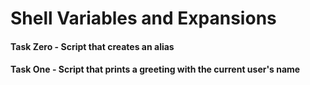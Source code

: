 # Shell Variables and Expansions
#### Task Zero - Script that creates an alias
#### Task One - Script that prints a greeting with the current user's name
